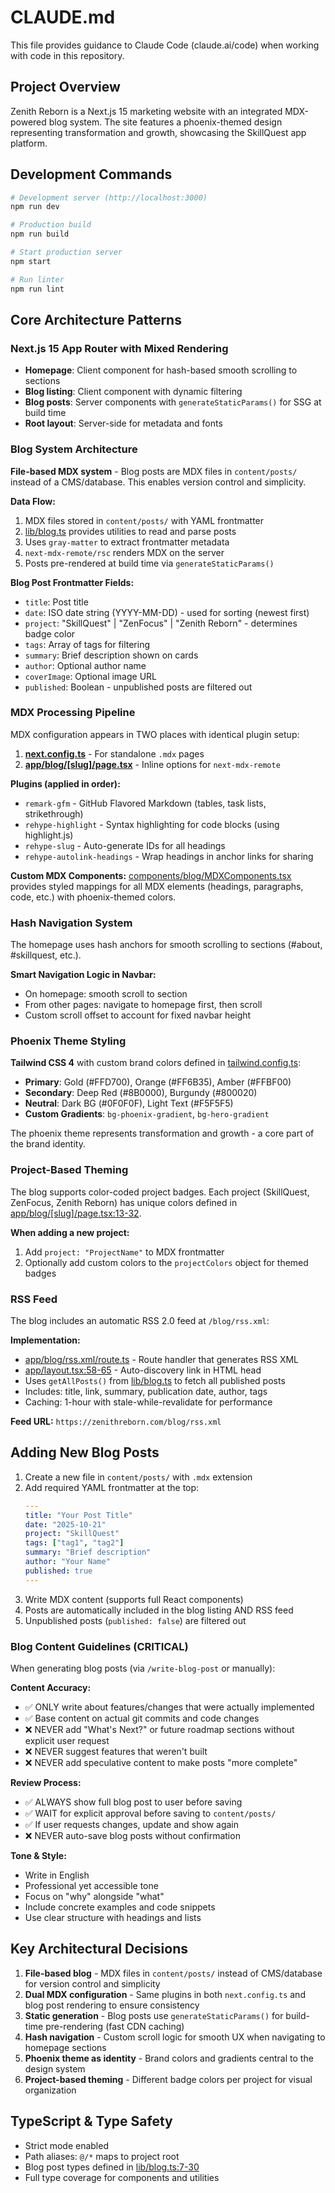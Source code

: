# CLAUDE.md

This file provides guidance to Claude Code (claude.ai/code) when working with code in this repository.

## Project Overview

Zenith Reborn is a Next.js 15 marketing website with an integrated MDX-powered blog system. The site features a phoenix-themed design representing transformation and growth, showcasing the SkillQuest app platform.

## Development Commands

```bash
# Development server (http://localhost:3000)
npm run dev

# Production build
npm run build

# Start production server
npm start

# Run linter
npm run lint
```

## Core Architecture Patterns

### Next.js 15 App Router with Mixed Rendering

- **Homepage**: Client component for hash-based smooth scrolling to sections
- **Blog listing**: Client component with dynamic filtering
- **Blog posts**: Server components with `generateStaticParams()` for SSG at build time
- **Root layout**: Server-side for metadata and fonts

### Blog System Architecture

**File-based MDX system** - Blog posts are MDX files in `content/posts/` instead of a CMS/database. This enables version control and simplicity.

**Data Flow:**
1. MDX files stored in `content/posts/` with YAML frontmatter
2. [lib/blog.ts](lib/blog.ts) provides utilities to read and parse posts
3. Uses `gray-matter` to extract frontmatter metadata
4. `next-mdx-remote/rsc` renders MDX on the server
5. Posts pre-rendered at build time via `generateStaticParams()`

**Blog Post Frontmatter Fields:**
- `title`: Post title
- `date`: ISO date string (YYYY-MM-DD) - used for sorting (newest first)
- `project`: "SkillQuest" | "ZenFocus" | "Zenith Reborn" - determines badge color
- `tags`: Array of tags for filtering
- `summary`: Brief description shown on cards
- `author`: Optional author name
- `coverImage`: Optional image URL
- `published`: Boolean - unpublished posts are filtered out

### MDX Processing Pipeline

MDX configuration appears in TWO places with identical plugin setup:

1. **[next.config.ts](next.config.ts)** - For standalone `.mdx` pages
2. **[app/blog/[slug]/page.tsx](app/blog/[slug]/page.tsx)** - Inline options for `next-mdx-remote`

**Plugins (applied in order):**
- `remark-gfm` - GitHub Flavored Markdown (tables, task lists, strikethrough)
- `rehype-highlight` - Syntax highlighting for code blocks (using highlight.js)
- `rehype-slug` - Auto-generate IDs for all headings
- `rehype-autolink-headings` - Wrap headings in anchor links for sharing

**Custom MDX Components:** [components/blog/MDXComponents.tsx](components/blog/MDXComponents.tsx) provides styled mappings for all MDX elements (headings, paragraphs, code, etc.) with phoenix-themed colors.

### Hash Navigation System

The homepage uses hash anchors for smooth scrolling to sections (#about, #skillquest, etc.).

**Smart Navigation Logic in Navbar:**
- On homepage: smooth scroll to section
- From other pages: navigate to homepage first, then scroll
- Custom scroll offset to account for fixed navbar height

### Phoenix Theme Styling

**Tailwind CSS 4** with custom brand colors defined in [tailwind.config.ts](tailwind.config.ts):
- **Primary**: Gold (#FFD700), Orange (#FF6B35), Amber (#FFBF00)
- **Secondary**: Deep Red (#8B0000), Burgundy (#800020)
- **Neutral**: Dark BG (#0F0F0F), Light Text (#F5F5F5)
- **Custom Gradients**: `bg-phoenix-gradient`, `bg-hero-gradient`

The phoenix theme represents transformation and growth - a core part of the brand identity.

### Project-Based Theming

The blog supports color-coded project badges. Each project (SkillQuest, ZenFocus, Zenith Reborn) has unique colors defined in [app/blog/[slug]/page.tsx:13-32](app/blog/[slug]/page.tsx#L13-L32).

**When adding a new project:**
1. Add `project: "ProjectName"` to MDX frontmatter
2. Optionally add custom colors to the `projectColors` object for themed badges

### RSS Feed

The blog includes an automatic RSS 2.0 feed at `/blog/rss.xml`:

**Implementation:**
- [app/blog/rss.xml/route.ts](app/blog/rss.xml/route.ts) - Route handler that generates RSS XML
- [app/layout.tsx:58-65](app/layout.tsx#L58-L65) - Auto-discovery link in HTML head
- Uses `getAllPosts()` from [lib/blog.ts](lib/blog.ts) to fetch all published posts
- Includes: title, link, summary, publication date, author, tags
- Caching: 1-hour with stale-while-revalidate for performance

**Feed URL:** `https://zenithreborn.com/blog/rss.xml`

## Adding New Blog Posts

1. Create a new file in `content/posts/` with `.mdx` extension
2. Add required YAML frontmatter at the top:
   ```yaml
   ---
   title: "Your Post Title"
   date: "2025-10-21"
   project: "SkillQuest"
   tags: ["tag1", "tag2"]
   summary: "Brief description"
   author: "Your Name"
   published: true
   ---
   ```
3. Write MDX content (supports full React components)
4. Posts are automatically included in the blog listing AND RSS feed
5. Unpublished posts (`published: false`) are filtered out

### Blog Content Guidelines (CRITICAL)

When generating blog posts (via `/write-blog-post` or manually):

**Content Accuracy:**
- ✅ ONLY write about features/changes that were actually implemented
- ✅ Base content on actual git commits and code changes
- ❌ NEVER add "What's Next?" or future roadmap sections without explicit user request
- ❌ NEVER suggest features that weren't built
- ❌ NEVER add speculative content to make posts "more complete"

**Review Process:**
- ✅ ALWAYS show full blog post to user before saving
- ✅ WAIT for explicit approval before saving to `content/posts/`
- ✅ If user requests changes, update and show again
- ❌ NEVER auto-save blog posts without confirmation

**Tone & Style:**
- Write in English
- Professional yet accessible tone
- Focus on "why" alongside "what"
- Include concrete examples and code snippets
- Use clear structure with headings and lists

## Key Architectural Decisions

1. **File-based blog** - MDX files in `content/posts/` instead of CMS/database for version control and simplicity
2. **Dual MDX configuration** - Same plugins in both `next.config.ts` and blog post rendering to ensure consistency
3. **Static generation** - Blog posts use `generateStaticParams()` for build-time pre-rendering (fast CDN caching)
4. **Hash navigation** - Custom scroll logic for smooth UX when navigating to homepage sections
5. **Phoenix theme as identity** - Brand colors and gradients central to the design system
6. **Project-based theming** - Different badge colors per project for visual organization

## TypeScript & Type Safety

- Strict mode enabled
- Path aliases: `@/*` maps to project root
- Blog post types defined in [lib/blog.ts:7-30](lib/blog.ts#L7-L30)
- Full type coverage for components and utilities

